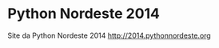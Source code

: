 Python Nordeste 2014
====================

Site da Python Nordeste 2014  http://2014.pythonnordeste.org  
